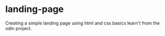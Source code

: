 # landing-page
Creating a simple landing page using html and css basics learn't from the odin project.
